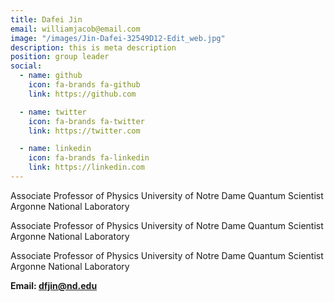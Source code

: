 ```yaml
---
title: Dafei Jin
email: williamjacob@email.com
image: "/images/Jin-Dafei-32549D12-Edit_web.jpg"
description: this is meta description
position: group leader
social:
  - name: github
    icon: fa-brands fa-github
    link: https://github.com

  - name: twitter
    icon: fa-brands fa-twitter
    link: https://twitter.com

  - name: linkedin
    icon: fa-brands fa-linkedin
    link: https://linkedin.com
---
```

Associate Professor of Physics
University of Notre Dame
Quantum Scientist
Argonne National Laboratory 

Associate Professor of Physics
University of Notre Dame
Quantum Scientist
Argonne National Laboratory 

Associate Professor of Physics
University of Notre Dame
Quantum Scientist
Argonne National Laboratory 



**Email: dfjin@nd.edu**
 
